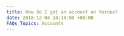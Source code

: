 ```yaml
---
title: How do I get an account on Yordex?
date: 2018-12-04 14:14:00 +00:00
FAQs_Topics: Accounts
---
```


